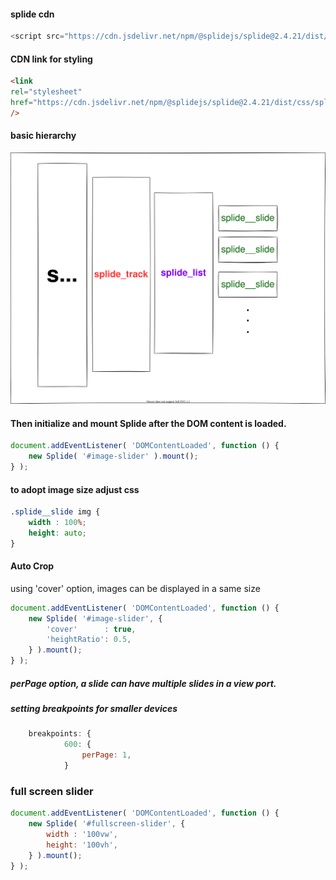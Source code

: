 #### splide cdn
```js
<script src="https://cdn.jsdelivr.net/npm/@splidejs/splide@2.4.21/dist/js/splide.min.js"></script>
```

#### CDN link for styling
```html
<link
rel="stylesheet"  
href="https://cdn.jsdelivr.net/npm/@splidejs/splide@2.4.21/dist/css/splide.min.css"
/>
```

#### basic hierarchy

![splide](img/splidejs.svg)

#### Then initialize and mount Splide after the DOM content is loaded.

```js
document.addEventListener( 'DOMContentLoaded', function () {
	new Splide( '#image-slider' ).mount();
} );
```

#### to adopt image size adjust css
```css
.splide__slide img {
	width : 100%;
	height: auto;
}
```

#### Auto Crop
using 'cover' option, images can be displayed in a same size
```js
document.addEventListener( 'DOMContentLoaded', function () {
	new Splide( '#image-slider', {
		'cover'      : true,
		'heightRatio': 0.5,
	} ).mount();
} );
```

##### perPage option, a slide can have multiple slides in a view port.
##### setting breakpoints for smaller devices
```js
	breakpoints: {
			600: {
				perPage: 1,
			}
```

### full screen slider

```js
document.addEventListener( 'DOMContentLoaded', function () {
	new Splide( '#fullscreen-slider', {
		width : '100vw',
		height: '100vh',
	} ).mount();
} );
```